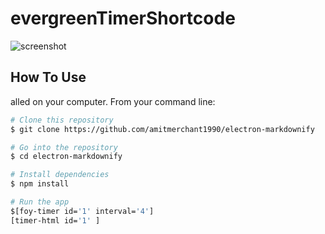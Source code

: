 # evergreenTimerShortcode

![screenshot](https://raw.githubusercontent.com/amitmerchant1990/electron-markdownify/master/app/img/markdownify.gif)

 

## How To Use

 alled on your computer. From your command line:

```bash
# Clone this repository
$ git clone https://github.com/amitmerchant1990/electron-markdownify

# Go into the repository
$ cd electron-markdownify

# Install dependencies
$ npm install

# Run the app
$[foy-timer id='1' interval='4']
[timer-html id='1' ]
```

 
